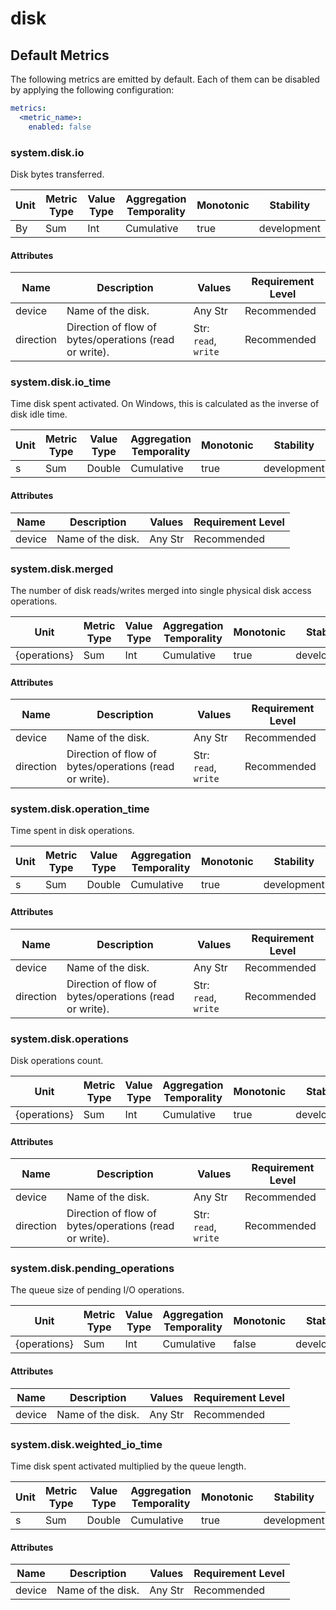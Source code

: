 [comment]: <> (Code generated by mdatagen. DO NOT EDIT.)

# disk

## Default Metrics

The following metrics are emitted by default. Each of them can be disabled by applying the following configuration:

```yaml
metrics:
  <metric_name>:
    enabled: false
```

### system.disk.io

Disk bytes transferred.

| Unit | Metric Type | Value Type | Aggregation Temporality | Monotonic | Stability |
| ---- | ----------- | ---------- | ----------------------- | --------- | --------- |
| By | Sum | Int | Cumulative | true | development |

#### Attributes

| Name | Description | Values | Requirement Level |
| ---- | ----------- | ------ | -------- |
| device | Name of the disk. | Any Str | Recommended |
| direction | Direction of flow of bytes/operations (read or write). | Str: ``read``, ``write`` | Recommended |

### system.disk.io_time

Time disk spent activated. On Windows, this is calculated as the inverse of disk idle time.

| Unit | Metric Type | Value Type | Aggregation Temporality | Monotonic | Stability |
| ---- | ----------- | ---------- | ----------------------- | --------- | --------- |
| s | Sum | Double | Cumulative | true | development |

#### Attributes

| Name | Description | Values | Requirement Level |
| ---- | ----------- | ------ | -------- |
| device | Name of the disk. | Any Str | Recommended |

### system.disk.merged

The number of disk reads/writes merged into single physical disk access operations.

| Unit | Metric Type | Value Type | Aggregation Temporality | Monotonic | Stability |
| ---- | ----------- | ---------- | ----------------------- | --------- | --------- |
| {operations} | Sum | Int | Cumulative | true | development |

#### Attributes

| Name | Description | Values | Requirement Level |
| ---- | ----------- | ------ | -------- |
| device | Name of the disk. | Any Str | Recommended |
| direction | Direction of flow of bytes/operations (read or write). | Str: ``read``, ``write`` | Recommended |

### system.disk.operation_time

Time spent in disk operations.

| Unit | Metric Type | Value Type | Aggregation Temporality | Monotonic | Stability |
| ---- | ----------- | ---------- | ----------------------- | --------- | --------- |
| s | Sum | Double | Cumulative | true | development |

#### Attributes

| Name | Description | Values | Requirement Level |
| ---- | ----------- | ------ | -------- |
| device | Name of the disk. | Any Str | Recommended |
| direction | Direction of flow of bytes/operations (read or write). | Str: ``read``, ``write`` | Recommended |

### system.disk.operations

Disk operations count.

| Unit | Metric Type | Value Type | Aggregation Temporality | Monotonic | Stability |
| ---- | ----------- | ---------- | ----------------------- | --------- | --------- |
| {operations} | Sum | Int | Cumulative | true | development |

#### Attributes

| Name | Description | Values | Requirement Level |
| ---- | ----------- | ------ | -------- |
| device | Name of the disk. | Any Str | Recommended |
| direction | Direction of flow of bytes/operations (read or write). | Str: ``read``, ``write`` | Recommended |

### system.disk.pending_operations

The queue size of pending I/O operations.

| Unit | Metric Type | Value Type | Aggregation Temporality | Monotonic | Stability |
| ---- | ----------- | ---------- | ----------------------- | --------- | --------- |
| {operations} | Sum | Int | Cumulative | false | development |

#### Attributes

| Name | Description | Values | Requirement Level |
| ---- | ----------- | ------ | -------- |
| device | Name of the disk. | Any Str | Recommended |

### system.disk.weighted_io_time

Time disk spent activated multiplied by the queue length.

| Unit | Metric Type | Value Type | Aggregation Temporality | Monotonic | Stability |
| ---- | ----------- | ---------- | ----------------------- | --------- | --------- |
| s | Sum | Double | Cumulative | true | development |

#### Attributes

| Name | Description | Values | Requirement Level |
| ---- | ----------- | ------ | -------- |
| device | Name of the disk. | Any Str | Recommended |
